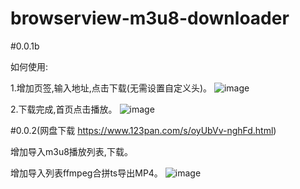 # browserview-m3u8-downloader
#0.0.1b

如何使用:

1.增加页签,输入地址,点击下载(无需设置自定义头)。
![image](https://user-images.githubusercontent.com/12792054/219934675-07f108d5-6ce2-42ef-a766-136a357b7ef2.png)


2.下载完成,首页点击播放。
![image](https://user-images.githubusercontent.com/12792054/219933300-12bd7d0b-7b1f-4845-9520-3431aff2195c.png)

#0.0.2(网盘下载 https://www.123pan.com/s/oyUbVv-nghFd.html)

增加导入m3u8播放列表,下载。

增加导入列表ffmpeg合拼ts导出MP4。
![image](https://user-images.githubusercontent.com/12792054/225645257-36aaa47b-aef7-4338-8cc7-55d41562f6f8.png)
